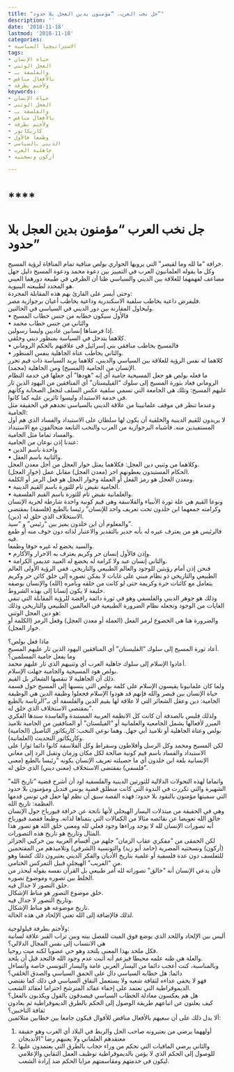 ```yaml
---
title: "جل نخب العرب، “مؤمنون بدين العجل بلا حدود”"
description: ''
date: '2018-11-18'
lastmod: '2018-11-18'
categories:
- الاستراتيجيا السياسية
tags:
- حياة الإنسان
- العجل الوثني
- والفلسفة بـ
- بالأفعال مناقض
- ولأختم بطرفة
keywords:
- حياة الإنسان
- العجل الوثني
- والفلسفة بـ
- بالأفعال مناقض
- ولأختم بطرفة
- كاريكاتور
- وطمعا فالأول
- الديني بالسياسي
- جاهلية العرب
- أركون ونسختيه

---
```

# ****

# **جل نخب العرب “مؤمنون بدين العجل بلا حدود”**

خرافة “ما لله وما لقيصر” التي يرويها الحواري بولص منافية تمام المنافاة لرؤية المسيح.   
وكل ما يقوله العلمانيون العرب في التمييز بين دعوة محمد ودعوة المسيح دليل جهل مضاعف لفهمهما للعلاقة بين الديني والسياسي ظنا أن الظرفي في طبيعة دورهما العيني هو المحدد لطبيعته البنيوية.  
وحتى أيسر على القارئ بهم هذه المقابلة المجردة:   
فليفرض داعية يخاطب سلفية الاسكندرية وداعية يخاطب أعيان برجوازية مصر.   
وليحاول المقارنة بين دور الديني في السياسي في الحالتين.   
• فالأول سيكون خطابه من جنس خطاب المسيح   
• والثاني من جنس خطاب محمد   
إذا فرضناها إنسانين عاديين وليسا رسولين.  
كلاهما يتدخل في السياسة بمنظور ديني وخلقي.   
• فالمسيح يخاطب منافقي بني إسرائيل في علاقتهم بالحكم الروماني   
• والثاني يخاطب عتاة الجاهلية بنفس المنظور.  
كلاهما له نفس الرؤية للعلاقة بين السياسي والديني، كلاهما يريد السياسة ذات قيم تحرر الإنسان من الجامية (المسيح) ومن الجاهلية (محمد).  
ما فعله بولص هو جعل المسيحية جامية أي إنه “هودها” أي جعلها في خدمة النظام الروماني فعاد بثورة المسيح إلى سلوك “الفيليستان” أي المنافقين من اليهود الذين ثار عليهم المسيح: وتلك هي الجامعة التي تسمي سلفية عكس السلف لتجعل الصحابة وكأنهم في خدمة الاستبداد وليسوا ثائرين عليه كما كانوا.  
وعندما تنظر في موقف علمانيينا من علاقة الديني بالسياسي تجدهم في الحقيقة مثل الجامية:  
لا يريدون للقيم الدينية والخلقية أن يكون لها سلطان على الاستبداد والفساد الذي هم أول المستفيدين منه. فأشباه البرجوازية من العرب والنخب التابعة متحالفون مع الاستبداد والفساد تماما مثل الجامية.  
عندنا إذن نوعان من الجامية:   
• واحدة باسم الدين   
• والثانية باسم العقل.   
وكلاهما من وثنيي دين العجل: فكلاهما يمثل خوار العجل من أجل معدن العجل.   
الحكام المستبدون يعطونهم اجر (معدن العجل) مقابل عمل (خوار العجل).   
ومعدن العجل هو رمز الفعل أو العملة وخوار العجل هو فعل الرمز أو الكلمة.  
• الجامية نقيض تام للثورة باسم القيم الدينية.  
• والعلمانية نقيض تام للثورة باسم القيم الفلسفية.  
ونوعا القيم هي علة ثورة الأنبياء والفلاسفة وهي قيم كونية واحدة شارطة لحرية الإنسان وكرامته جمعهما ابن خلدون تحت تعريف واحد للإنسان” رئيسا بالطبع (فلسفة) بمقتضى الاستخلاف الذي خلق له (دين).  
والمعلوم أن ابن خلدون يميز بين “رئيس” و “سيد”.  
فالرئيس هو من يعترف عيره له بأنه جدير بالتقدير والاعتبار لذاته دون خوف منه أو طمع فيه.  
والسيد يخضع له غيره خوفا وطمعا.  
• وإذن فالأول إنسان حر وكريم يعترف به الاحرار والأكارم.   
• والثاني إنسان عبد ولا كرامة له يخضع له العبيد عديمي الكرامة.  
فنحن إذن أمام رؤيتين للوجود والعالم الطبيعي والتاريخي. ففي الرؤية الأولى العالم الطبيعي والتاريخي ذو نظام مبني على غايات لا يمكن تصوره إلى خلق كائن حر وكريم يتعامل مع كائنات حرة وكريمة حتى لو كانت من خلقه وبأمره (الله) والإنسان بوصفه خليفة لا يكون إنسانا إلى بهذه الشروط.  
وذلك هو جوهر الديني والفلسفي وهو في ثورة دائمة رافضة للرؤية المقابلة التي تنفي الغايات من الوجود وتجعله نظام الضرورة الطبيعية في العالمين الطبيعي والتاريخي وذلك هو دين العجل الوثني:   
والضرورة هنا هي الخضوع لرمز الفعل (العملة أو معدن العجل) وفعل الرمز (الكلمة أو خوار العجل).

ماذا فعل بولص؟   
أعاد ثورة المسيح إلى سلوك “الفليستان” أي المنافقين اليهود الذين ثار عليهم المسيح.   
وما يفعل جامية المسلمين؟   
أعادوا الإسلام إلى سلوك جاهلية العرب أي وثنييهم الذي ثار عليهم محمد.   
بولص هود المسيحية والجامية جهلت الإسلام.   
ذلك أن الجاهلية لا تنقصها الشعائر بل القيم.  
ولما كان علمانيونا يقيسون الإسلام على كلمة بولص التي ينسبها إلى المسيح حول قسمة حياة الإنسان بين قيصر والله فإنهم قد هودوا الإسلام فجعلوا وظيفة الدين هي الوظيفة الجامية: دين وعقل الشعائر التي لا علاقة لها بقيم الدين والفلسفة أي بـ”الرئاسة بالطبع بمقتضى الاستخلاف الذي خلق له”.  
ولذلك فليس بالصدفة أن كانت كل الانظمة العربية المستبدة والفاسدة سندها الفكري المبرر لأفعالها يشمل الجامعية والعلمانية أو “الفيلستان” أو المنافقين من الجامية تلاميذ بولص وعتاة الجاهلية أو تلاميذ أبي جهل. وهما نوعي النخب: كاريكاتور التأصيل (الجامية) وكاريكاتور التحديث (العلمانية).  
لكن المسيح ومحمد وكل الرسل وأفلاطون وسقراط وكل الفلاسفة كانوا دائما ثوارا على الاستبداد والفساد باسم قيم كونية صالحة لكل مكان وزمان وتقبل الرد إلى معاني الإنسانية بلغة ابن خلدون أي ما حصيلته تعريف الإنسان بكونه “رئيسا بالطبع (معنى فلسفي) بمقتضى الاستخلاف (معنى ديني) الذي خلق له”.

واتماما لهذه التحولات الدلالية للثورتين الدينية والفلسفية اود أن أشرح قضية “تاريخ الله” الشهيرة والتي تكررت في الندوة التي كانت منطلق قضية يونس قنديل ومؤمنون بلا حدود التي سميتها مؤمنون بالنقود بلا حدود: فهذه القصة سبق أن نظم لها حفل في تونس قدمها العظمة: تاريخ الله.  
وهي في الحقيقة من مبتذلات اليسار الهيجلي لأنها ناتجة عن خرافة فيورباخ حول الإنسان خالق الله تعويضا عن نقائصه مثالا من الكمالات التي يتمناها لذاته. وطبعا فقصد فيورباخ أنه تصورات الإنسان لله لا يوجد وراءها وجود فعلي لله ومعنى خلق الله هو تصور هذا المثال وتاريخ هو تاريخ هذه التصورات.  
لكن الحمقى من “مفكري عقاب الزمان” جلهم من أقسام العربية بين حركيي الجزائر (أركون) ونسختيه المصرية (حامد أبو زيد) والتونسية (الشرفي) وتلاميذهم من المقتحمين للتفلسف دون عدة فلسفية أو علمية بتاريخ الأديان والفكر الديني يعتبرون ذلك كشفا وهو من “الفريب” الهيجلي قبيل التمركس الختامي.  
فأن يدعي الإنسان أنه “خالق” تصوراته لله أمر طبيعي بل القرآن نفسه يقوله ليحذر من الخلط بين تصوره وموضوع تصوره.   
خلق التصور لا جدال فيه.   
خلق موضوع التصور هو مناط الإشكال.   
وتاريخ التصور لا جدال فيه.  
تاريخ موضوعه هو مناط الإشكال.   
لذلك فالإضافة إلى الله تعني الإلحاد في هذه الحالة.

ولأختم بطرفة فيلولوجية:   
أليس بين الإلحاد واللحد الذي يوضع فوق الميت للفصل بينه وبين تراب القبر علاقة لسانية هي الانتساب إلى نفس المجال الدلالي؟   
فكل ملحد بهذا المعنى يلتحد وهو حي عضويا لكنه ميت روحيا.   
والعلة هي ظنه علمه محيطا فيزعم أنه أثبت عدم وجود الله فالتحد قبل أن يلحد.  
وبالمناسبة، كنت أعجب دائما من اليسار العربي عامة واليسار التونسي خاصة وأتساءل دائما: هل خطابه السياسي دال على الحمق السياسي والصدق الخلقي؟   
فهو لا يخفي عداءه لثقافة شعبه ولا يستعمل النفاق السياسي في ذلك كما تقتضي الديموقراطية التي تعتمد على إخفاء عقائد المترشح احتراما لعقائد الشعب.   
هل هم يعكسون معادلة الخطاب السياسي فيصدقون بالقول ويكذبون بالفعل؟   
كيف يعلنون عن اتباعهم طريقة الوصول إلى الحكم بالطرق الديموقراطية ثم يعادون ثقافة الناخبين؟   
ألا يدل ذلك على أن سعيهم بالأفعال مناقض للأقوال فيكون جامعا بين خطابين متلائمين:   
1. أولههما يرضي من يعتبرونه صاحب الحل والربط في البلاد أي الغرب وهو حقيقة معتقدهم العلماني ولا يعنيهم رضا “الأنديجان  
2. والثاني يرضي المافيات التي تحكم من وراء حجاب بالطرق التي يعتمدون عليها للوصول إلى الحكم الذي لا يؤمن بالديموقراطية توظيف العمل النقابي والإعلامي ليكون في خدمتهم ومقاسمتهم مزايا الحكم ضد إرادة الشعب.

###